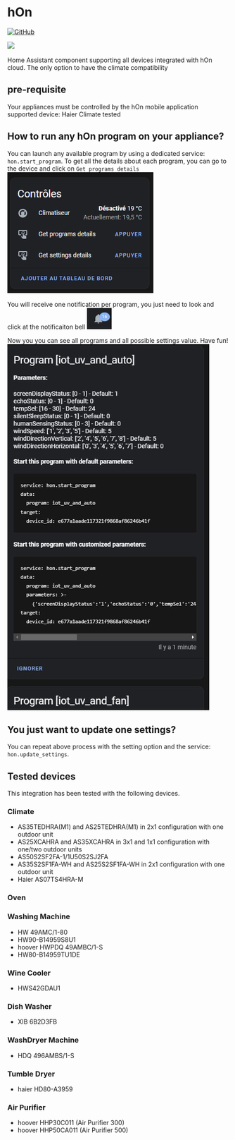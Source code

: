 # hOn
[![GitHub](https://img.shields.io/github/license/gvigroux/hon?color=green)](https://github.com/gvigroux/hon/blob/main/LICENSE)

<a href="https://www.buymeacoffee.com/gvigroux"><img src="https://img.buymeacoffee.com/button-api/?text=Buy me a coffee&emoji=&slug=gvigroux&button_colour=5F7FFF&font_colour=ffffff&font_family=Cookie&outline_colour=000000&coffee_colour=FFDD00" /></a>

Home Assistant component supporting all devices integrated with hOn cloud. The only option to have the climate compatibility

## pre-requisite
Your appliances must be controlled by the hOn mobile application
supported device: Haier Climate tested

## How to run any hOn program on your appliance?

You can launch any available program by using a dedicated service: `hon.start_program`.
To get all the details about each program, you can go to the device and click on `Get programs details`
![Get programs details](/images/device.jpg)

You will receive one notification per program, you just need to look and click at the notificaiton bell ![Bell](/images/bell.jpg)

Now you you can see all programs and all possible settings value. Have fun!
![Bell](/images/notification.jpg)

## You just want to update one settings?

You can repeat above process with the setting option and the service: `hon.update_settings`.

## Tested devices
This integration has been tested with the following devices.

### Climate
- AS35TEDHRA(M1) and AS25TEDHRA(M1) in 2x1 configuration with one outdoor unit
- AS25XCAHRA and AS35XCAHRA in 3x1 and 1x1 configuration with one/two outdoor units
- AS50S2SF2FA-1/1U50S2SJ2FA
- AS35S2SF1FA-WH and AS25S2SF1FA-WH in 2x1 configuration with one outdoor unit
- Haier AS07TS4HRA-M

### Oven

### Washing Machine
- HW 49AMC/1-80
- HW90-B14959S8U1
- hoover HWPDQ 49AMBC/1-S
- HW80-B14959TU1DE


### Wine Cooler
- HWS42GDAU1

### Dish Washer
- XIB 6B2D3FB

### WashDryer Machine
- HDQ 496AMBS/1-S

### Tumble Dryer
- haier HD80-A3959

### Air Purifier
- hoover HHP30C011 (Air Purifier 300)
- hoover HHP50CA011 (Air Purifier 500)
